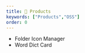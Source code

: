 ```yaml
---
title: 📱 Products
keywords: ["Products","OSS"]
order: 0
---
```


- Folder Icon Manager 
- Word Dict Card 

